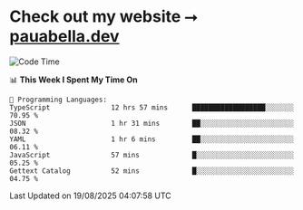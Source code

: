 # Check out my website ⭢ [pauabella.dev](https://pauabella.dev)

<!--START_SECTION:waka-->
![Code Time](http://img.shields.io/badge/Code%20Time-4%2C712%20hrs%2058%20mins-blue)

📊 **This Week I Spent My Time On** 

```text
💬 Programming Languages: 
TypeScript               12 hrs 57 mins      ██████████████████░░░░░░░   70.95 % 
JSON                     1 hr 31 mins        ██░░░░░░░░░░░░░░░░░░░░░░░   08.32 % 
YAML                     1 hr 6 mins         ██░░░░░░░░░░░░░░░░░░░░░░░   06.11 % 
JavaScript               57 mins             █░░░░░░░░░░░░░░░░░░░░░░░░   05.25 % 
Gettext Catalog          52 mins             █░░░░░░░░░░░░░░░░░░░░░░░░   04.75 % 
```


 Last Updated on 19/08/2025 04:07:58 UTC
<!--END_SECTION:waka-->
